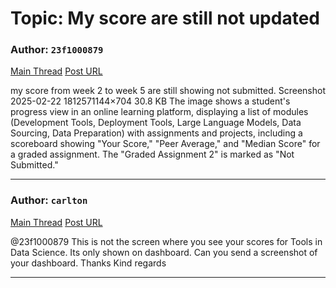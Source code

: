 # Topic: My score are still not updated

### Author: `23f1000879`
[Main Thread](https://discourse.onlinedegree.iitm.ac.in/t/my-score-are-still-not-updated/168143)
[Post URL](https://discourse.onlinedegree.iitm.ac.in/t/my-score-are-still-not-updated/168143/1)

[post_number]: 1
my score from week 2 to week 5 are still showing not submitted.
Screenshot 2025-02-22 1812571144×704 30.8 KB
The image shows a student's progress view in an online learning platform, displaying a list of modules (Development Tools, Deployment Tools, Large Language Models, Data Sourcing, Data Preparation) with assignments and projects, including a scoreboard showing "Your Score," "Peer Average," and "Median Score" for a graded assignment.  The "Graded Assignment 2" is marked as "Not Submitted."

---

### Author: `carlton`
[Main Thread](https://discourse.onlinedegree.iitm.ac.in/t/my-score-are-still-not-updated/168143)
[Post URL](https://discourse.onlinedegree.iitm.ac.in/t/my-score-are-still-not-updated/168143/2)

[post_number]: 2
@23f1000879 This is not the screen where you see your scores for Tools in Data Science. Its only shown on dashboard. Can you send a screenshot of your dashboard. Thanks
Kind regards

---
